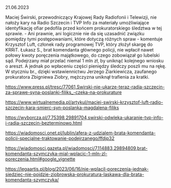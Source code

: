 21.06.2023

Maciej Świrski, przewodniczący Krajowej Rady Radiofonii i Telewizji, nie nałoży kary na Radio Szczecin i TVP Info za materiały umożliwiające identyfikację ofiar pedofila przed końcem prokuratorskiego śledztwa w tej sprawie. - Ani prawnie, ani logicznie nie da się uzasadnić związku pomiędzy tymi postępowaniami, które dotyczą różnych spraw - komentuje Krzysztof Luft, członek rady programowej TVP, który złożył skargę do KRRiT. Łukasz S., brat komendanta głównego policji, nie wpłacił nawet połowy kwoty poręczenia majątkowego, do czego zobowiązał go lubelski sąd. Podejrzany miał przelać niemal 1 mln zł, by uniknąć kolejnego wniosku o areszt. A jednak po wpłaceniu części pieniędzy śledczy poszli mu na rękę. W styczniu br., dzięki wstawiennictwu Jerzego Ziarkiewicza, zaufanego prokuratora Zbigniewa Ziobry, mężczyzna uniknął trafienia za kratki.

https://www.press.pl/tresc/77061,Swirski-nie-ukarze-teraz-radia-szczecin-za-sprawe-syna-poslanki-filiks_-czeka-na-prokurature

https://www.wirtualnemedia.pl/artykul/maciej-swirski-krzysztof-luft-radio-szczecin-kara-smierc-syn-poslanka-magdalena-filiks

https://wyborcza.pl/7,75398,29891704,swirski-odwleka-ukaranie-tvp-info-i-radia-szczecin-bezterminowo.html

https://wiadomosci.onet.pl/lublin/afera-z-udzialem-brata-komendanta-policji-specjalne-traktowanie-podejrzanego/ffdjp32

https://wiadomosci.gazeta.pl/wiadomosci/7,114883,29894809,brat-komendanta-szymczyka-mial-wplacic-1-mln-zl-poreczenia.html#google_vignette

https://legaartis.pl/blog/2023/06/16/nie-wplacil-poreczenia-jednak-siedziec-nie-pojdzie-ziobrowska-prokuratura-laskawa-dla-brata-komendanta-szymczyka/